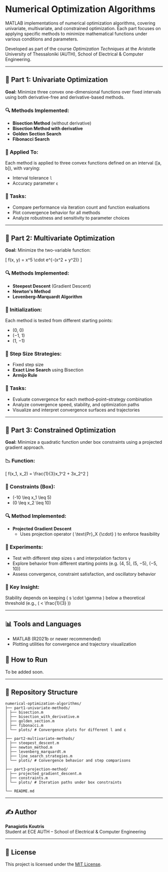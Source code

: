 # Numerical Optimization Algorithms

MATLAB implementations of numerical optimization algorithms, covering univariate, multivariate, and constrained optimization. Each part focuses on applying specific methods to minimize mathematical functions under various conditions and parameters.

Developed as part of the course *Optimization Techniques* at the Aristotle University of Thessaloniki (AUTH), School of Electrical & Computer Engineering.

---

## 📘 Part 1: Univariate Optimization

**Goal:** Minimize three convex one-dimensional functions over fixed intervals using both derivative-free and derivative-based methods.

### 🔍 Methods Implemented:
- **Bisection Method** (without derivative)
- **Bisection Method with derivative**
- **Golden Section Search**
- **Fibonacci Search**

### 🧪 Applied To:
Each method is applied to three convex functions defined on an interval \([a, b]\), with varying:
- Interval tolerance `l`
- Accuracy parameter `ε`

### 🔧 Tasks:
- Compare performance via iteration count and function evaluations
- Plot convergence behavior for all methods
- Analyze robustness and sensitivity to parameter choices

---

## 📘 Part 2: Multivariate Optimization

**Goal:** Minimize the two-variable function:

\[
f(x, y) = x^5 \cdot e^{-(x^2 + y^2)}
\]

### 🔍 Methods Implemented:
- **Steepest Descent** (Gradient Descent)
- **Newton's Method**
- **Levenberg–Marquardt Algorithm**

### 🚀 Initialization:
Each method is tested from different starting points:
- (0, 0)
- (−1, 1)
- (1, −1)

### 🧭 Step Size Strategies:
- Fixed step size
- **Exact Line Search** using Bisection
- **Armijo Rule**

### 🔧 Tasks:
- Evaluate convergence for each method–point–strategy combination
- Analyze convergence speed, stability, and optimization paths
- Visualize and interpret convergence surfaces and trajectories

---

## 📘 Part 3: Constrained Optimization

**Goal:** Minimize a quadratic function under box constraints using a projected gradient approach.

### 📉 Function:
\[
f(x_1, x_2) = \frac{1}{3}x_1^2 + 3x_2^2
\]

### 📐 Constraints (Box):
- \(-10 \leq x_1 \leq 5\)
- \(0 \leq x_2 \leq 10\)

### 🔍 Method Implemented:
- **Projected Gradient Descent**
  - Uses projection operator \( \text{Pr}_X \{\cdot\} \) to enforce feasibility

### 🧪 Experiments:
- Test with different step sizes `s` and interpolation factors `γ`
- Explore behavior from different starting points (e.g. (4, 5), (5, −5), (−5, 10))
- Assess convergence, constraint satisfaction, and oscillatory behavior

### 🧠 Key Insight:
Stability depends on keeping \( s \cdot \gamma \) below a theoretical threshold (e.g., \( < \frac{1}{3} \))

---

## 📊 Tools and Languages

- MATLAB (R2021b or newer recommended)
- Plotting utilities for convergence and trajectory visualization

## 🚀 How to Run

To be added soon.

---

## 📁 Repository Structure

```
numerical-optimization-algorithms/
├── part1-univariate-methods/
│ ├── bisection.m
│ ├── bisection_with_derivative.m
│ ├── golden_section.m
│ ├── fibonacci.m
│ └── plots/ # Convergence plots for different l and ε
│
├── part2-multivariate-methods/
│ ├── steepest_descent.m
│ ├── newton_method.m
│ ├── levenberg_marquardt.m
│ ├── line_search_strategies.m
│ └── plots/ # Convergence behavior and step comparisons
│
├── part3-projection-method/
│ ├── projected_gradient_descent.m
│ ├── constraints.m
│ └── plots/ # Iteration paths under box constraints
│
└── README.md
```

---

## ✍️ Author

**Panagiotis Koutris**  
Student at ECE AUTH – School of Electrical & Computer Engineering

---

## 📄 License

This project is licensed under the [MIT License](https://opensource.org/licenses/MIT).

